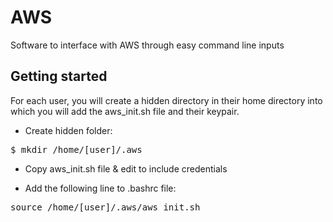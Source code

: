 # AWS
Software to interface with AWS through easy command line inputs

## Getting started
For each user, you will create a hidden directory in their home directory into which you will add the aws_init.sh file and their keypair.  

* Create hidden folder: 
<pre>$ mkdir /home/[user]/.aws</pre>

* Copy aws_init.sh file & edit to include credentials 

* Add the following line to .bashrc file: 
<pre>source /home/[user]/.aws/aws_init.sh</pre>


